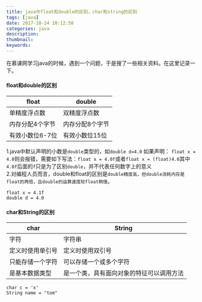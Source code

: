 ```yaml
---
title: java中float和double的区别，char和string的区别
tags: [java]
date: 2017-10-24 10:12:58
categories: java
description:
thumbnail:
keywords:
---
```

在慕课网学习java的时候，遇到一个问题，于是搜了一些相关资料。在这里记录一下。
#### float和double的区别


float | double
---|---
单精度浮点数 | 双精度浮点数
内存分配4个字节 | 内存分配8个字节
有效小数位6-7位 | 有效小数位15位
<!--more-->
1.java中默认声明的小数是`double`类型的，如`double d=4.0`
如果声明： `float x = 4.0`则会报错，需要如下写法：`float x = 4.0f`或者`float x = (float)4.0`其中`4.0f`后面的`f`只是为了区别`double`，并不代表任何数字上的意义  
2.对编程人员而言，double和float的区别是`double精度高，但double消耗内存是float的两倍，且double的运算速度较float稍慢`。
```
float x = 4.1f
double d = 4.0
```
#### char和String的区别

char | String
---|---
字符| 字符串
定义时使用单引号  |定义时使用双引号
只能存储一个字符 | 可以存储一个或多个字符
是基本数据类型 | 是一个类，具有面向对象的特征可以调用方法
```
char c = 'x'
String name = "tom"
```

